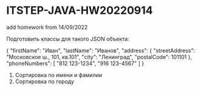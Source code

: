 # ITSTEP-JAVA-HW20220914
add homework from 14/09/2022

Подготовить классы для такого JSON объекта:

{
   "firstName": "Иван",
   "lastName": "Иванов",
   "address": {
       "streetAddress": "Московское ш., 101, кв.101",
       "city": "Ленинград",
       "postalCode": 101101
   },
   "phoneNumbers": [
       "812 123-1234",
       "916 123-4567"
   ]
}

1. Сортировка по имени и фамилии
2. Сортировка по городу
